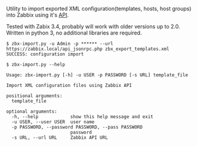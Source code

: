 Utility to import exported XML configuration(templates, hosts, host groups) into Zabbix using it's [API](https://www.zabbix.com/documentation/3.4/manual/api).

Tested with Zabix 3.4, probably will work with older versions up to 2.0. Written in python 3, no additional libraries are required.

```
$ zbx-import.py -u Admin -p ****** --url https://zabbix.local/api_jsonrpc.php zbx_export_templates.xml
SUCCESS: configuration import
```

```
$ zbx-import.py --help

Usage: zbx-import.py [-h] -u USER -p PASSWORD [-s URL] template_file

Import XML configuration files using Zabbix API

positional arguments:
  template_file

optional arguments:
  -h, --help            show this help message and exit
  -u USER, --user USER  user name
  -p PASSWORD, --password PASSWORD, --pass PASSWORD
                        password
  -s URL, --url URL     Zabbix API URL
```
